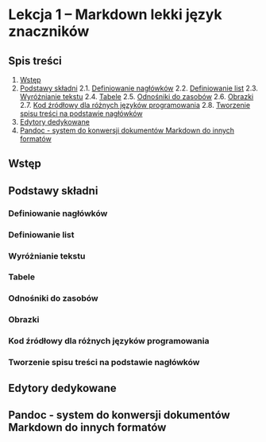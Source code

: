# Lekcja 1 – Markdown lekki język znaczników 
## Spis treści
1. [Wstęp](#wstęp)
2. [Podstawy składni](#podstawy-składni)
    2.1. [Definiowanie nagłówków](#definiowanie-nagłówków)
    2.2. [Definiowanie list](#definiowanie-list)
    2.3. [Wyróżnianie tekstu](#wyróżnianie-tekstu)
    2.4. [Tabele](#tabele)
    2.5. [Odnośniki do zasobów](#odnośniki-do-zasobów)
    2.6. [Obrazki](#obrazki)
    2.7. [Kod źródłowy dla różnych języków programowania](#kod-źródłowy-dla-różnych-języków-programowania)
    2.8. [Tworzenie spisu treści na podstawie nagłówków](#tworzenie-spisu-treści-na-podstawie-nagłówków)
3. [Edytory dedykowane](#edytory-dedykowane)
4. [Pandoc - system do konwersji dokumentów Markdown do innych formatów](#pandoc---system-do-konwersji-dokumentów-markdown-do-innych-formatów)

## Wstęp
## Podstawy składni
### Definiowanie nagłówków
### Definiowanie list
### Wyróżnianie tekstu
### Tabele
### Odnośniki do zasobów
### Obrazki
### Kod źródłowy dla różnych języków programowania
### Tworzenie spisu treści na podstawie nagłówków
## Edytory dedykowane
## Pandoc - system do konwersji dokumentów Markdown do innych formatów
